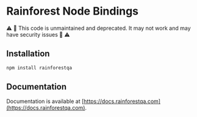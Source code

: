 # Rainforest Node Bindings

:warning: :no_entry_sign: This code is unmaintained and deprecated. It may not work and may have security issues :no_entry_sign: :warning:

## Installation


```bash
npm install rainforestqa
```

## Documentation

Documentation is available at [https://docs.rainforestqa.com](https://docs.rainforestqa.com).
